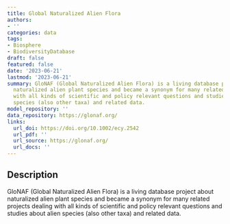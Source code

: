 ```yaml
---
title: Global Naturalized Alien Flora
authors:
- ''
categories: data
tags:
- Biosphere
- BiodiversityDatabase
draft: false
featured: false
date: '2023-06-21'
lastmod: '2023-06-21'
summary: GloNAF (Global Naturalized Alien Flora) is a living database project about
  naturalized alien plant species and became a synonym for many related projects dealing
  with all kinds of scientific and policy relevant questions and studies about alien
  species (also other taxa) and related data.
model_repository: ''
data_repository: https://glonaf.org/
links:
  url_doi: https://doi.org/10.1002/ecy.2542
  url_pdf: ''
  url_source: https://glonaf.org/
  url_docs: ''
---
```


## Description

GloNAF (Global Naturalized Alien Flora) is a living database project about naturalized alien plant species and became a synonym for many related projects dealing with all kinds of scientific and policy relevant questions and studies about alien species (also other taxa) and related data.

